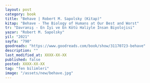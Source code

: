 ```yaml
---
layout: post
category: book
title: "Behave | Robert M. Sapolsky (Kitap)"
kitap: "Behave - The Biology of Humans at Our Best and Worst"
tr: "Davranış - En İyi ve En Kötü Haliyle İnsan Biyolojisi"
yazar: "Robert M. Sapolsky"
yil: "2021"
sayfa: "790"
goodreads: "https://www.goodreads.com/book/show/31170723-behave"
description: ""
last_modified_at: XXXX-XX-XX
published: false
posted: XXXX-XX-XX
tag: "fen bilimleri"
image: "/assets/new/behave.jpg"
---
```


